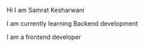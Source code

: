 Hi I am Samrat Kesharwani

I am currently learning Backend development

I am a frontend developer 


